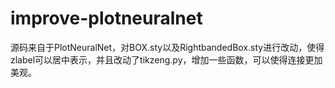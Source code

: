 # improve-plotneuralnet

源码来自于PlotNeuralNet，对BOX.sty以及RightbandedBox.sty进行改动，使得zlabel可以居中表示，并且改动了tikzeng.py，增加一些函数，可以使得连接更加美观。
